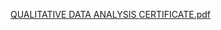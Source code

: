 [QUALITATIVE DATA ANALYSIS CERTIFICATE.pdf](https://github.com/user-attachments/files/15530045/QUALITATIVE.DATA.ANALYSIS.CERTIFICATE.pdf)
